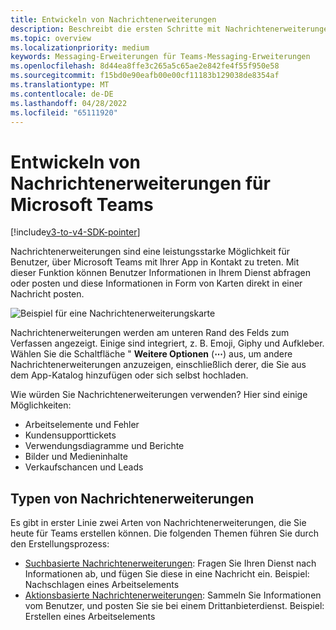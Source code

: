```yaml
---
title: Entwickeln von Nachrichtenerweiterungen
description: Beschreibt die ersten Schritte mit Nachrichtenerweiterungen in Microsoft Teams
ms.topic: overview
ms.localizationpriority: medium
keywords: Messaging-Erweiterungen für Teams-Messaging-Erweiterungen
ms.openlocfilehash: 8d44ea8ffe3c265a5c65ae2e842fe4f55f950e58
ms.sourcegitcommit: f15bd0e90eafb00e00cf11183b129038de8354af
ms.translationtype: MT
ms.contentlocale: de-DE
ms.lasthandoff: 04/28/2022
ms.locfileid: "65111920"
---
```

# <a name="develop-message-extensions-for-microsoft-teams"></a>Entwickeln von Nachrichtenerweiterungen für Microsoft Teams

[!include[v3-to-v4-SDK-pointer](~/includes/v3-to-v4-pointer-me.md)]

Nachrichtenerweiterungen sind eine leistungsstarke Möglichkeit für Benutzer, über Microsoft Teams mit Ihrer App in Kontakt zu treten. Mit dieser Funktion können Benutzer Informationen in Ihrem Dienst abfragen oder posten und diese Informationen in Form von Karten direkt in einer Nachricht posten.

![Beispiel für eine Nachrichtenerweiterungskarte](~/assets/images/compose-extensions/ceexample.png)

Nachrichtenerweiterungen werden am unteren Rand des Felds zum Verfassen angezeigt. Einige sind integriert, z. B. Emoji, Giphy und Aufkleber. Wählen Sie die Schaltfläche " **Weitere Optionen** (**&#8943;**) aus, um andere Nachrichtenerweiterungen anzuzeigen, einschließlich derer, die Sie aus dem App-Katalog hinzufügen oder sich selbst hochladen.

Wie würden Sie Nachrichtenerweiterungen verwenden? Hier sind einige Möglichkeiten:

* Arbeitselemente und Fehler
* Kundensupporttickets
* Verwendungsdiagramme und Berichte
* Bilder und Medieninhalte
* Verkaufschancen und Leads

## <a name="types-of-message-extensions"></a>Typen von Nachrichtenerweiterungen

Es gibt in erster Linie zwei Arten von Nachrichtenerweiterungen, die Sie heute für Teams erstellen können. Die folgenden Themen führen Sie durch den Erstellungsprozess:

* [Suchbasierte Nachrichtenerweiterungen](~/resources/messaging-extension-v3/search-extensions.md): Fragen Sie Ihren Dienst nach Informationen ab, und fügen Sie diese in eine Nachricht ein. Beispiel: Nachschlagen eines Arbeitselements
* [Aktionsbasierte Nachrichtenerweiterungen](~/resources/messaging-extension-v3/create-extensions.md): Sammeln Sie Informationen vom Benutzer, und posten Sie sie bei einem Drittanbieterdienst. Beispiel: Erstellen eines Arbeitselements
